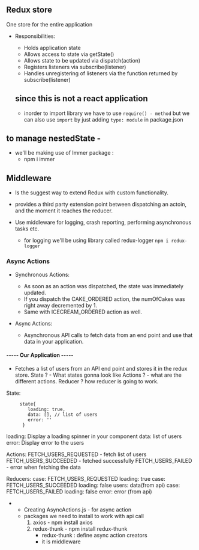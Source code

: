 ## Redux store
One store for the entire application
- Responsibilities:
  - Holds application state
  - Allows access to state via getState()
  - Allows state to be updated via dispatch(action)
  - Registers listeners via subscribe(listener)
  - Handles unregistering of listeners via the function returned by subscribe(listener)

  ## since this is not a react application 
    - inorder to import library we have to use `require() - method` but we can also use `import` by just adding `type: module` in package.json


## to manage nestedState - 
  - we'll be making use of Immer package :
    - npm i immer


## Middleware
  - Is the suggest way to extend Redux with custom functionality.
  - provides a third party extension point between dispatching an actoin, and the moment it reaches the reducer.
  - Use middleware for logging, crash reporting, performing asynchronous tasks etc.

    - for logging we'll be using library called redux-logger
      `npm i redux-logger`


### Async Actions
  - Synchronous Actions:
      - As soon as an action was dispatched, the state was immediately updated.
      - If you dispatch the CAKE_ORDERED action, the numOfCakes was right away decremented by 1.
      - Same with ICECREAM_ORDERED action as well.

  - Async Actions:
    - Asynchronous API calls to fetch data from an end point and use that data in your application.

#### ----- Our Application -----
  - Fetches a list of users from an API end point and stores it in the redux store.
  State ? - What states gonna look like
  Actions ? - what are the different actions.
  Reducer ? how reducer is going to work.

  State:
```
     state{
        loading: true,
        data: [], // list of users
        error: ''
      }
```
  loading: Display a loading spinner in your component
  data: list of users
  error: Display error to the users

  Actions:
    FETCH_USERS_REQUESTED - fetch list of users
    FETCH_USERS_SUCCEEDED - fetched successfully
    FETCH_USERS_FAILED    - error when fetching the data

  Reducers:
    case: FETCH_USERS_REQUESTED
      loading: true
    case: FETCH_USERS_SUCCEEDED
        loading: false
        users: data(from api)
    case: FETCH_USERS_FAILED
        loading: false
        error: error (from api)

- - Creating AsyncActions.js  - for async action
  - packages we need to install to work with api call 
    1. axios - npm install axios
    2. redux-thunk - npm install redux-thunk
        - redux-thunk : define  async action creators
        - it is middleware
